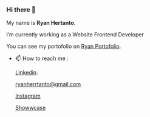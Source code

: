 ### Hi there 👋

My name is **Ryan Hertanto**.

I’m currently working as a Website Frontend Developer

You can see my portofolio on [Ryan Portofolio](https://ryanhertanto-portofolio.netlify.app/).

- 📫 How to reach me : 

  [Linkedin](https://www.linkedin.com/in/ryan-hertanto-06aa531b6/).
  
  ryanherrtanto@gmail.com
  
  [Instagram](https://www.instagram.com/_ryanhertanto/)
  
  [Showwcase](https://www.showwcase.com/ryanhtanto478)


<!--
**ryanhtanto/ryanhtanto** is a ✨ _special_ ✨ repository because its `README.md` (this file) appears on your GitHub profile.

Here are some ideas to get you started:

- 🔭 I’m currently working on ...
- 🌱 I’m currently learning ...
- 👯 I’m looking to collaborate on ...
- 🤔 I’m looking for help with ...
- 💬 Ask me about ...
- 📫 How to reach me: ...
- 😄 Pronouns: ...
- ⚡ Fun fact: ...
-->
